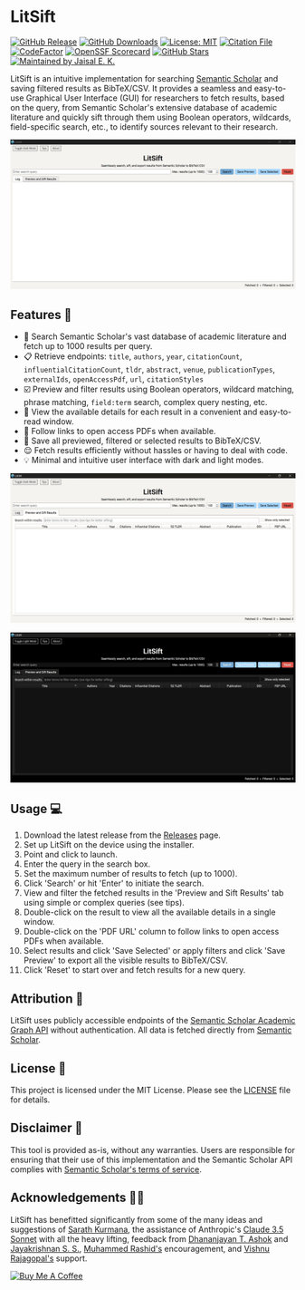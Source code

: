 # LitSift

<a href="https://github.com/ekjaisal/LitSift/releases"><img height=20 alt="GitHub Release" src="https://img.shields.io/github/v/release/ekjaisal/LitSift?color=66023C&label=Release&labelColor=141414&style=flat-square&logo=github&logoColor=F5F3EF&logoWidth=11"></a> <a href="https://github.com/ekjaisal/LitSift/releases"><img height=20 alt="GitHub Downloads" src="https://img.shields.io/github/downloads/ekjaisal/LitSift/total?color=66023C&label=Downloads&labelColor=141414&style=flat-square&logo=data:image/svg+xml;base64,PHN2ZyB4bWxucz0iaHR0cDovL3d3dy53My5vcmcvMjAwMC9zdmciIHZpZXdCb3g9IjAgMCAyNCAyNCIgZmlsbD0iI0Y1RjNFRiI+PHBhdGggZD0iTTEyIDIwbC03LTcgMS40MS0xLjQxTDExIDE2LjE3VjRoMnYxMi4xN2w0LjU5LTQuNThMMTkgMTNsLTcgN3oiLz48L3N2Zz4=&logoColor=F5F3EF"></a> <a href="https://github.com/ekjaisal/LitSift/blob/main/LICENSE"><img height=20 alt="License: MIT" src="https://img.shields.io/badge/License-MIT-66023C?style=flat-square&labelColor=141414&logoColor=F5F3EF&logo=data:image/svg+xml;base64,PHN2ZyB4bWxucz0iaHR0cDovL3d3dy53My5vcmcvMjAwMC9zdmciIHZpZXdCb3g9IjAgMCAyNCAyNCIgZmlsbD0iI0Y1RjNFRiI+PHBhdGggZD0iTTE0IDJINmMtMS4xIDAtMiAuOS0yIDJ2MTZjMCAxLjEuOSAyIDIgMmgxMmMxLjEgMCAyLS45IDItMlY4bC02LTZ6bTQgMThINlY0aDd2NWg1djExeiIvPjwvc3ZnPg=="></a> <a href="https://github.com/ekjaisal/LitSift/blob/main/CITATION.cff"><img height=20 alt="Citation File" src="https://img.shields.io/badge/Citation-CFF-66023C?style=flat-square&labelColor=141414&logoColor=F5F3EF&logo=data:image/svg+xml;base64,PHN2ZyB4bWxucz0iaHR0cDovL3d3dy53My5vcmcvMjAwMC9zdmciIHZpZXdCb3g9IjAgMCAyNCAyNCIgZmlsbD0iI0Y1RjNFRiI+PHBhdGggZD0iTTYgMTdoM2wyLTRWN0g1djZoM3ptOCAwaDNsMi00VjdoLTZ2NmgzeiIvPjwvc3ZnPg=="></a> <a href="https://www.codefactor.io/repository/github/ekjaisal/litsift/overview/main"><img height=20 alt="CodeFactor" src="https://img.shields.io/codefactor/grade/github/ekjaisal/litsift/main?style=flat-square&labelColor=141414&logo=codefactor&logoColor=F5F3EF&label=Code%20Quality&logoWidth=11"></a> <a href="https://securityscorecards.dev/viewer/?uri=github.com/ekjaisal/LitSift"><img height=20 alt="OpenSSF Scorecard" src="https://img.shields.io/ossf-scorecard/github.com/ekjaisal/LitSift?label=OpenSSF%20Scorecard&style=flat-square&labelColor=141414&logoColor=F5F3EF"></a> <a href="https://github.com/ekjaisal/LitSift/stargazers"><img height=20 alt="GitHub Stars" src="https://img.shields.io/github/stars/ekjaisal/LitSift?color=66023C&style=flat-square&labelColor=141414&logo=data:image/svg+xml;base64,PHN2ZyB4bWxucz0iaHR0cDovL3d3dy53My5vcmcvMjAwMC9zdmciIHZpZXdCb3g9IjAgMCAyNCAyNCIgZmlsbD0iI0Y1RjNFRiI+PHBhdGggZD0iTTEyIDJsMy4wOSA2LjI2TDIyIDkuMjdsLTUgNC44N2wxLjE4IDYuODhMMTIgMTcuNzdsLTYuMTggMy4yNUw3IDE0LjE0IDIgOS4yN2w2LjkxLTEuMDFMMTIgMnoiLz48L3N2Zz4=&logoColor=F5F3EF&label=Stars"></a> <a href="https://github.com/ekjaisal"><img height=20 alt="Maintained by Jaisal E. K." src="https://img.shields.io/badge/Maintained_by-Jaisal_E._K.-66023C?style=flat-square&labelColor=141414&logo=data:image/svg+xml;base64,PHN2ZyB4bWxucz0iaHR0cDovL3d3dy53My5vcmcvMjAwMC9zdmciIHZpZXdCb3g9IjAgMCAyNCAyNCIgZmlsbD0iI0Y5RjlGNCI+PHBhdGggZD0iTTEyIDEyYzIuMjEgMCA0LTEuNzkgNC00cy0xLjc5LTQtNC00LTQgMS43OS00IDQgMS43OSA0IDQgNHptMCAyYy0yLjY3IDAtOCAxLjM0LTggNHYyaDE2di0yYzAtMi42Ni01LjMzLTQtOC00eiIvPjwvc3ZnPg==&logoColor=F5F3EF"></a>

LitSift is an intuitive implementation for searching [Semantic Scholar](https://www.semanticscholar.org) and saving filtered results as BibTeX/CSV. It provides a seamless and easy-to-use Graphical User Interface (GUI) for researchers to fetch results, based on the query, from Semantic Scholar's extensive database of academic literature and quickly sift through them using Boolean operators, wildcards, field-specific search, etc., to identify sources relevant to their research.

![LitSift Main Interface](assets/screenshots/main_interface.jpg)

## Features 🌟

  -  🔎 Search Semantic Scholar's vast database of academic literature and fetch up to 1000 results per query.
  -  📋 Retrieve endpoints: `title`, `authors`, `year`, `citationCount`, `influentialCitationCount`, `tldr`, `abstract`, `venue`, `publicationTypes`, `externalIds`, `openAccessPdf`, `url`, `citationStyles`
  -  ☑️ Preview and filter results using Boolean operators, wildcard matching, phrase matching, `field:term` search, complex query nesting, etc.
  -  👀 View the available details for each result in a convenient and easy-to-read window.
  -  📄 Follow links to open access PDFs when available.
  -  💾 Save all previewed, filtered or selected results to BibTeX/CSV.
  -  😌 Fetch results efficiently without hassles or having to deal with code.
  -  💡 Minimal and intuitive user interface with dark and light modes.

![LitSift Main Interface](assets/screenshots/preview_light.jpg)

![LitSift Main Interface](assets/screenshots/preview_dark.jpg)

## Usage 💻

1.  Download the latest release from the [Releases](https://github.com/ekjaisal/LitSift/releases) page.
2.  Set up LitSift on the device using the installer.
3.  Point and click to launch.
4.  Enter the query in the search box.
5.  Set the maximum number of results to fetch (up to 1000).
6.  Click 'Search' or hit 'Enter' to initiate the search.
7.  View and filter the fetched results in the 'Preview and Sift Results' tab using simple or complex queries (see tips).
8.  Double-click on the result to view all the available details in a single window.
9.  Double-click on the 'PDF URL' column to follow links to open access PDFs when available.
10.  Select results and click 'Save Selected' or apply filters and click 'Save Preview' to export all the visible results to BibTeX/CSV.
11.  Click 'Reset' to start over and fetch results for a new query.

## Attribution 🙂

LitSift uses publicly accessible endpoints of the [Semantic Scholar Academic Graph API](https://www.semanticscholar.org/product/api) without authentication. All data is fetched directly from [Semantic Scholar](https://www.semanticscholar.org).

## License 📄

This project is licensed under the MIT License. Please see the [LICENSE](LICENSE) file for details.

## Disclaimer 📣

This tool is provided as-is, without any warranties. Users are responsible for ensuring that their use of this implementation and the Semantic Scholar API complies with [Semantic Scholar's terms of service](https://www.semanticscholar.org/product/api).

## Acknowledgements 🤝🏾

LitSift has benefitted significantly from some of the many ideas and suggestions of [Sarath Kurmana](https://github.com/sarathkurmana), the assistance of Anthropic's [Claude 3.5 Sonnet](https://www.anthropic.com/news/claude-3-5-sonnet) with all the heavy lifting, feedback from [Dhananjayan T. Ashok](https://in.linkedin.com/in/dhananjayan-ashok-geology) and [Jayakrishnan S. S.](https://www.linkedin.com/in/jayakrishnan-s-s-342416181), [Muhammed Rashid's](https://github.com/muhammedrashidx) encouragement, and [Vishnu Rajagopal's](https://vishnurajagopal.in) support.


<a href="https://www.buymeacoffee.com/ekjaisal" target="_blank"><img src="https://cdn.buymeacoffee.com/buttons/v2/default-yellow.png" alt="Buy Me A Coffee" style="height: 40px !important;width: 160px !important;" ></a>
